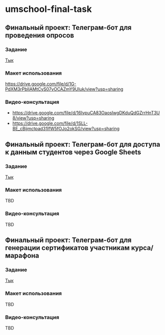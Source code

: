 # umschool-final-task

## Финальный проект: Телеграм-бот для проведения опросов

### Задание
[Тык](final_task_survey.md)

### Макет использования
https://drive.google.com/file/d/1G-PdXM3rPblIAMtCyS07vOCAZmY9UIuk/view?usp=sharing

### Видео-консультация
- https://drive.google.com/file/d/16IvpuCA83OaoslwgDKduQdGZrrHnT3U8/view?usp=sharing
- https://drive.google.com/file/d/1SLL-BE_cBijmctpad31IfW5fOJo2okSG/view?usp=sharing

## Финальный проект: Телеграм-бот для доступа к данным студентов через Google Sheets

### Задание
[Тык](final_task_data_from_table.md)

### Макет использования
TBD

### Видео-консультация
TBD

## Финальный проект: Телеграм-бот для генерации сертификатов участникам курса/марафона

### Задание
[Тык](final_task_generate_cert.md)

### Макет использования
TBD

### Видео-консультация
TBD
